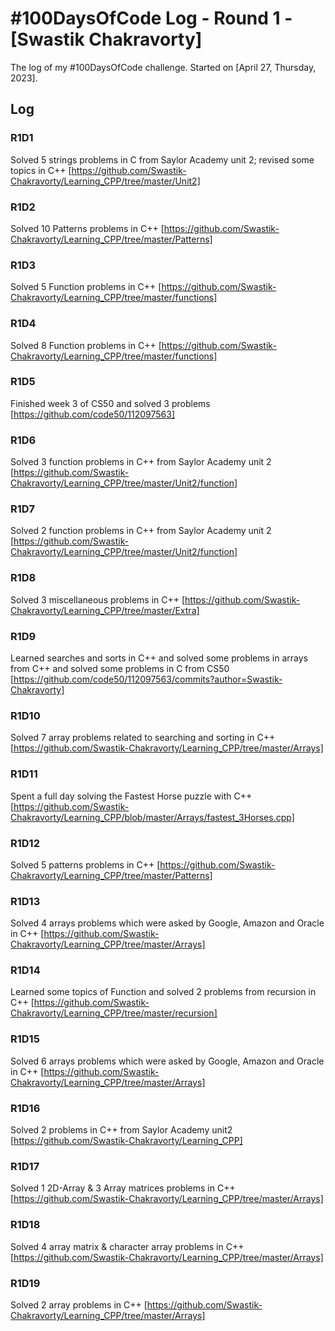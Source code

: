 # #100DaysOfCode Log - Round 1 - [Swastik Chakravorty]

The log of my #100DaysOfCode challenge. Started on [April 27, Thursday, 2023].

## Log

### R1D1 
Solved 5 strings problems in C from Saylor Academy unit 2; revised some topics in C++ [https://github.com/Swastik-Chakravorty/Learning_CPP/tree/master/Unit2]

### R1D2 
Solved 10 Patterns problems in C++ [https://github.com/Swastik-Chakravorty/Learning_CPP/tree/master/Patterns]

### R1D3 
Solved 5 Function problems in C++ [https://github.com/Swastik-Chakravorty/Learning_CPP/tree/master/functions]

### R1D4 
Solved 8 Function problems in C++ [https://github.com/Swastik-Chakravorty/Learning_CPP/tree/master/functions]

### R1D5 
Finished week 3 of CS50 and solved 3 problems [https://github.com/code50/112097563]

### R1D6 
Solved 3 function problems in C++ from Saylor Academy unit 2 [https://github.com/Swastik-Chakravorty/Learning_CPP/tree/master/Unit2/function]

### R1D7 
Solved 2 function problems in C++ from Saylor Academy unit 2 [https://github.com/Swastik-Chakravorty/Learning_CPP/tree/master/Unit2/function]

### R1D8 
Solved 3 miscellaneous problems in C++ [https://github.com/Swastik-Chakravorty/Learning_CPP/tree/master/Extra]

### R1D9 
Learned searches and sorts in C++ and solved some problems in arrays from C++ and solved some problems in C from CS50 [https://github.com/code50/112097563/commits?author=Swastik-Chakravorty]

### R1D10 
Solved 7 array problems related to searching and sorting in C++ [https://github.com/Swastik-Chakravorty/Learning_CPP/tree/master/Arrays]

### R1D11 
Spent a full day solving the Fastest Horse puzzle with C++ [https://github.com/Swastik-Chakravorty/Learning_CPP/blob/master/Arrays/fastest_3Horses.cpp]

### R1D12 
Solved 5 patterns problems in C++ [https://github.com/Swastik-Chakravorty/Learning_CPP/tree/master/Patterns]

### R1D13 
Solved 4 arrays problems which were asked by Google, Amazon and Oracle in C++ [https://github.com/Swastik-Chakravorty/Learning_CPP/tree/master/Arrays]

### R1D14 
Learned some topics of Function and solved 2 problems from recursion in C++ [https://github.com/Swastik-Chakravorty/Learning_CPP/tree/master/recursion]

### R1D15 
Solved 6 arrays problems which were asked by Google, Amazon and Oracle in C++ [https://github.com/Swastik-Chakravorty/Learning_CPP/tree/master/Arrays]

### R1D16 
Solved 2 problems in C++ from Saylor Academy unit2 [https://github.com/Swastik-Chakravorty/Learning_CPP]

### R1D17 
Solved 1 2D-Array & 3 Array matrices problems in C++ [https://github.com/Swastik-Chakravorty/Learning_CPP/tree/master/Arrays]

### R1D18 
Solved 4 array matrix & character array problems in C++ [https://github.com/Swastik-Chakravorty/Learning_CPP/tree/master/Arrays]

### R1D19 
Solved 2 array problems in C++ [https://github.com/Swastik-Chakravorty/Learning_CPP/tree/master/Arrays]
